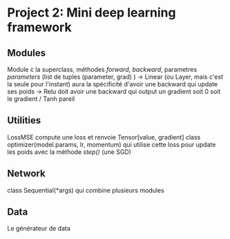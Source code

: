 # Project 2: Mini deep learning framework

## Modules

Module c la superclass, méthodes *forward*, *backward*, parametres *parameters* (list de tuples (parameter, grad) )
-> Linear (ou Layer, mais c'est la seule pour l'instant) aura la spécificité d'avoir une backward qui update ses poids
-> Relu doit avoir une backward qui output un gradient soit 0 soit le gradient / Tanh pareil

## Utilities

LossMSE compute une loss et renvoie Tensor[value, gradient]
class optimizer(model.params, lr, momentum) qui utilise cette loss pour update les poids avec la méthode *step()* (une SGD)

## Network
class Sequential(*args) qui combine plusieurs modules 

## Data
Le générateur de data

